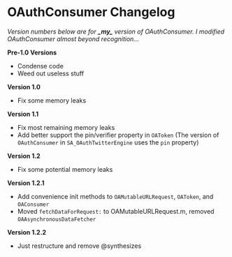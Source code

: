 OAuthConsumer Changelog
===

*Version numbers below are for **\_my\_** version of OAuthConsumer. I modified OAuthConsumer almost beyond recognition...*

**Pre-1.0 Versions**

- Condense code
- Weed out useless stuff

**Version 1.0**

- Fix some memory leaks

**Version 1.1**

- Fix most remaining memory leaks
- Add better support the pin/verifier property in `OAToken` (The version of `OAuthConsumer` in `SA_OAuthTwitterEngine` uses the `pin` property)

**Version 1.2**

- Fix some potential memory leaks

**Version 1.2.1**

- Add convenience init methods to `OAMutableURLRequest`, `OAToken`, and `OAConsumer`
- Moved `fetchDataForRequest:` to OAMutableURLRequest.m, removed `OAAsynchronousDataFetcher`

**Version 1.2.2**

- Just restructure and remove @synthesizes
